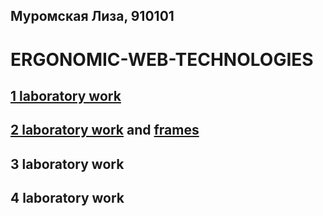 ## Муромская Лиза, 910101
# ERGONOMIC-WEB-TECHNOLOGIES
## [1 laboratory work](https://github.com/lizamuromskaya/ERGONOMIC-WEB-TECHNOLOGIES/blob/main/1%20lab/%D0%9B%D0%B0%D0%B1%D0%BE%D1%80%D0%B0%D1%82%D0%BE%D1%80%D0%BD%D0%B0%D1%8F%20%D1%80%D0%B0%D0%B1%D0%BE%D1%82%D0%B0%201.pdf)
## [2 laboratory work](https://github.com/lizamuromskaya/ERGONOMIC-WEB-TECHNOLOGIES/blob/main/2%20lab/lab2.pdf) and [frames](https://www.figma.com/file/g7HpoEvNIt551OdjEtaGwc/%D0%AD%D0%92%D0%A2?node-id=0%3A1)
## 3 laboratory work
## 4 laboratory work
